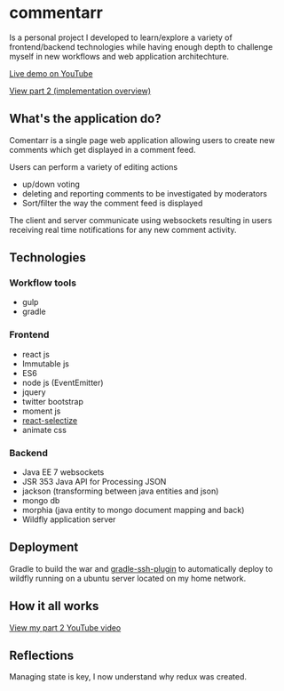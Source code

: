# commentarr
Is a personal project I developed to learn/explore a variety of frontend/backend technologies while having enough depth to challenge myself in new workflows and web application architechture.

[Live demo on YouTube](https://www.youtube.com/watch?v=M-Rp_Aa4aSA&list=PLhdEaT6EIivpelbIn9ePcGxBykXnvmzGl&index=2)

[View part 2 (implementation overview)](https://www.youtube.com/watch?v=QRV2GdkV-tk&index=1&list=PLhdEaT6EIivpelbIn9ePcGxBykXnvmzGl)


## What's the application do?
Comentarr is a single page web application allowing users to create new comments which get displayed in a comment feed.

Users can perform a variety of editing actions 
 * up/down voting 
 * deleting and reporting comments to be investigated by moderators 
 * Sort/filter the way the comment feed is displayed

The client and server communicate using websockets resulting in users receiving real time notifications for any new comment activity.

## Technologies 

### Workflow tools
- gulp
- gradle

### Frontend
* react js
* Immutable js
* ES6
* node js (EventEmitter)
* jquery
* twitter bootstrap
* moment js
* [react-selectize](https://github.com/furqanZafar/react-selectize)
* animate css

### Backend
* Java EE 7 websockets		  
* JSR 353 Java API for Processing JSON		
* jackson (transforming between java entities and json)		
* mongo db		   
* morphia (java entity to mongo document mapping and back) 		
* Wildfly application server

## Deployment
Gradle to build the war and [gradle-ssh-plugin](https://gradle-ssh-plugin.github.io/) to automatically deploy to wildfly running on a ubuntu server located on my home network. 

## How it all works
[View my part 2 YouTube video](https://www.youtube.com/watch?v=QRV2GdkV-tk&index=1&list=PLhdEaT6EIivpelbIn9ePcGxBykXnvmzGl)

## Reflections
Managing state is key, I now understand why redux was created.
